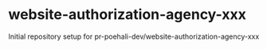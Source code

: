 # website-authorization-agency-xxx

Initial repository setup for pr-poehali-dev/website-authorization-agency-xxx